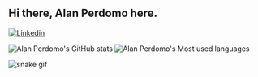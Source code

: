 ## Hi there, Alan Perdomo here. 

[![Linkedin](	https://img.shields.io/badge/LinkedIn-0077B5?style=for-the-badge&logo=linkedin&logoColor=white)](https://www.linkedin.com/in/alan-perdomo-54466818/)

![Alan Perdomo's GitHub stats](https://github-readme-stats.vercel.app/api?username=AlanPerdomo&show_icons=true&theme=highcontrast)
![Alan Perdomo's Most used languages](https://github-readme-stats.vercel.app/api/top-langs/?username=AlanPerdomo&theme=highcontrast)

![snake gif](https://github.com/AlanPerdomo/AlanPerdomo/blob/output/github-contribution-grid-snake.svg)

<!--
**AlanPerdomo/AlanPerdomo** is a ✨ _special_ ✨ repository because its `README.md` (this file) appears on your GitHub profile.

Here are some ideas to get you started:

- 🔭 I’m currently working on ...
- 🌱 I’m currently learning ...
- 👯 I’m looking to collaborate on ...
- 🤔 I’m looking for help with ...
- 💬 Ask me about ...
- 📫 How to reach me: ...
- 😄 Pronouns: ...
- ⚡ Fun fact: ...
-->
